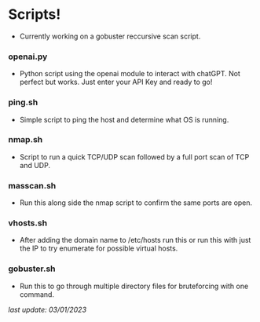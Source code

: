 # **Scripts!**    
- Currently working on a gobuster reccursive scan script.     
      
### **openai.py**   
- Python script using the openai module to interact with chatGPT. Not perfect but works. Just enter your API Key and ready to go!     
     
### **ping.sh**    
- Simple script to ping the host and determine what OS is running.    
   
### **nmap.sh**    
- Script to run a quick TCP/UDP scan followed by a full port scan of TCP and UDP.
    
### **masscan.sh**    
- Run this along side the nmap script to confirm the same ports are open.    
     
### **vhosts.sh**      
- After adding the domain name to /etc/hosts run this or run this with just the IP to try enumerate for possible virtual hosts.   
    
### **gobuster.sh**    
- Run this to go through multiple directory files for bruteforcing with one command.    
    



_last update: 03/01/2023_
